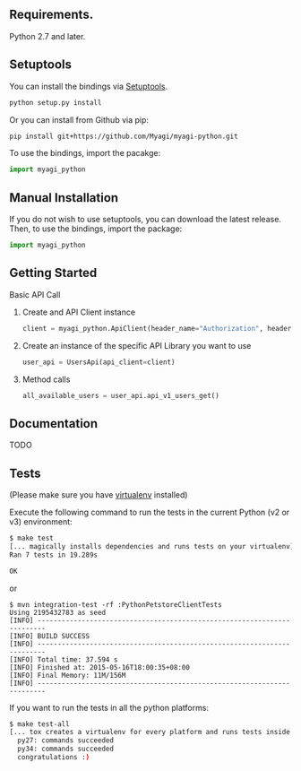 ## Requirements.
Python 2.7 and later.

## Setuptools
You can install the bindings via [Setuptools](http://pypi.python.org/pypi/setuptools).

```sh
python setup.py install
```

Or you can install from Github via pip:

```sh
pip install git+https://github.com/Myagi/myagi-python.git
```

To use the bindings, import the pacakge:

```python
import myagi_python
```

## Manual Installation
If you do not wish to use setuptools, you can download the latest release.
Then, to use the bindings, import the package:

```python
import myagi_python
```

## Getting Started

Basic API Call

1. Create and API Client instance
    
    ```python
    client = myagi_python.ApiClient(header_name="Authorization", header_value="JWT <YOUR_JWT_TOKEN>")
    ```

2. Create an instance of the specific API Library you want to use
    
    ```python
    user_api = UsersApi(api_client=client)
    ```

3. Method calls
    
    ```python
    all_available_users = user_api.api_v1_users_get()
    ```

## Documentation

TODO

## Tests

(Please make sure you have [virtualenv](http://docs.python-guide.org/en/latest/dev/virtualenvs/) installed)

 Execute the following command to run the tests in the current Python (v2 or v3) environment:

```sh
$ make test
[... magically installs dependencies and runs tests on your virtualenv]
Ran 7 tests in 19.289s

OK
```
or

```
$ mvn integration-test -rf :PythonPetstoreClientTests
Using 2195432783 as seed
[INFO] ------------------------------------------------------------------------
[INFO] BUILD SUCCESS
[INFO] ------------------------------------------------------------------------
[INFO] Total time: 37.594 s
[INFO] Finished at: 2015-05-16T18:00:35+08:00
[INFO] Final Memory: 11M/156M
[INFO] ------------------------------------------------------------------------
```
If you want to run the tests in all the python platforms:

```sh
$ make test-all
[... tox creates a virtualenv for every platform and runs tests inside of each]
  py27: commands succeeded
  py34: commands succeeded
  congratulations :)
```
